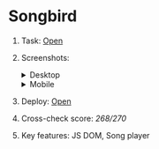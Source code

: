 # Songbird

1. Task: [Open](https://github.com/rolling-scopes-school/tasks/blob/master/tasks/songbird/songbird-2022q3.md#songbird)
2. Screenshots:

    <details>
      <summary>Desktop</summary>
      <p>Main page</p>
      <img src="https://user-images.githubusercontent.com/42908323/203098738-9b0a58e0-7624-4fcc-bd7d-0cf06dcc22cf.png" alt="Songbird Main page" />
      <p>Quiz page</p>
      <img src="https://user-images.githubusercontent.com/42908323/224630664-7587ef7e-7832-4e37-b752-9dc4e222fe78.png" alt="Songbird Quiz page" />
      <p>Gallery page</p>
      <img src="https://user-images.githubusercontent.com/42908323/224630392-a9f07710-31d6-4bd5-8b80-6d8357c7fbae.png" alt="Songbird Gallery page" />
    </details>

    <details>
      <summary>Mobile</summary>
      <p>Main page</p>
      <img src="https://user-images.githubusercontent.com/42908323/224631132-8174f6b4-18b5-4de1-ae7f-08f3eabbfb5e.png" alt="Songbird Main page" />
      <p>Quiz page</p>
      <img src="https://user-images.githubusercontent.com/42908323/224631349-b911f238-e35b-4953-963b-b4415dd61184.png" alt="Songbird Quiz page" />
    </details>
   
3. Deploy: [Open](https://ablbsk.github.io/rs-school-jsfe/11-songbird/deploy/index.html)
4. Cross-check score: _268/270_
5. Key features: JS DOM, Song player  
